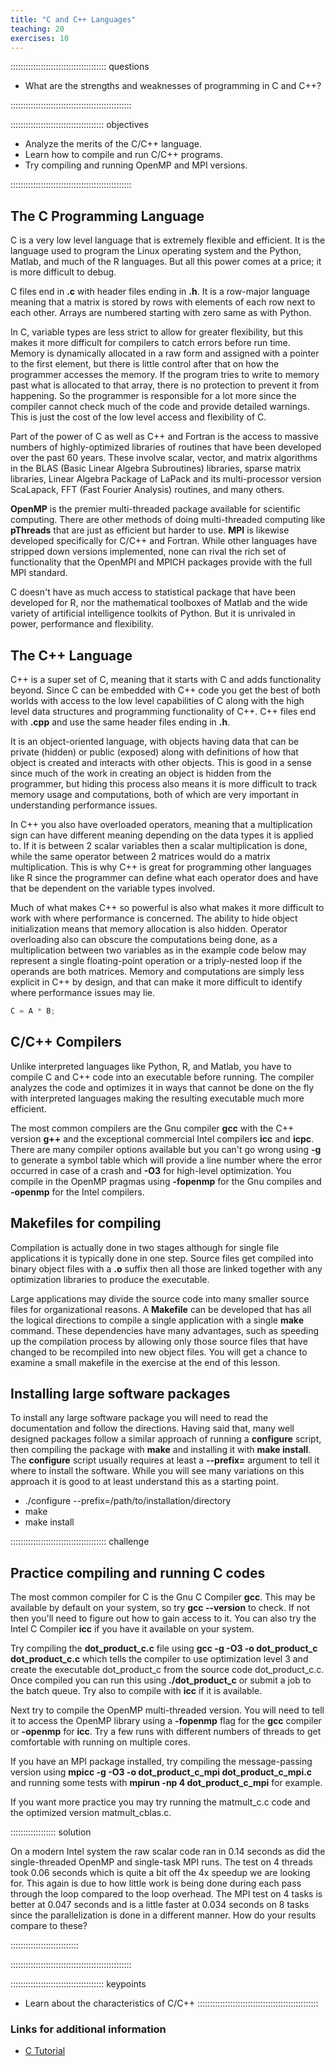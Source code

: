 ```yaml
---
title: "C and C++ Languages"
teaching: 20
exercises: 10
---
```


:::::::::::::::::::::::::::::::::::::: questions

- What are the strengths and weaknesses of programming in C and C++?

::::::::::::::::::::::::::::::::::::::::::::::::

::::::::::::::::::::::::::::::::::::: objectives

- Analyze the merits of the C/C++ language.
- Learn how to compile and run C/C++ programs.
- Try compiling and running OpenMP and MPI versions.

::::::::::::::::::::::::::::::::::::::::::::::::

## The C Programming Language

C is a very low level language that is extremely flexible and efficient.
It is the language used to program the Linux operating system and
the Python, Matlab, and much of the R languages.
But all this power comes at a price; it is more difficult to debug.

C files end in **.c** with header files ending in **.h**.
It is a row-major language meaning that a matrix is stored by rows
with elements of each row next to each other.
Arrays are numbered starting with zero same as with Python.

In C, variable types are less strict to allow for greater flexibility,
but this makes it more difficult for compilers to catch errors before run time.
Memory is dynamically allocated in a raw form and assigned with a pointer to the first
element, but there is little control after that on how the programmer 
accesses the memory.  If the program tries to write to memory past what is
allocated to that array, there is no protection to prevent it from happening.
So the programmer is responsible for a lot more since the compiler cannot
check much of the code and provide detailed warnings.
This is just the cost of the low level access and flexibility of C.

Part of the power of C as well as C++ and Fortran is the access to
massive numbers of highly-optimized libraries of routines that have been developed
over the past 60 years.
These involve scalar, vector, and matrix algorithms in the
BLAS (Basic Linear Algebra Subroutines) libraries, sparse matrix libraries,
Linear Algebra Package of LaPack and its multi-processor version
ScaLapack, FFT (Fast Fourier Analysis) routines, and many others.

**OpenMP** is the premier multi-threaded package available for
scientific computing.  There are other methods of doing multi-threaded
computing like **pThreads** that are just as efficient but harder to use.
**MPI** is likewise developed specifically for C/C++ and Fortran.
While other languages have stripped down versions implemented, none
can rival the rich set of functionality that the OpenMPI and MPICH
packages provide with the full MPI standard.

C doesn't have as much access to statistical package that have been developed
for R, nor the mathematical toolboxes of Matlab and the wide variety of
artificial intelligence toolkits of Python.
But it is unrivaled in power, performance and flexibility.

## The C++ Language

C++ is a super set of C, meaning that it starts with C and adds
functionality beyond.
Since C can be embedded with C++ code you get the best of both
worlds with access to the low level capabilities of C along
with the high level data structures and programming functionality of C++.
C++ files end with **.cpp** and use the same header files ending in **.h**.

It is an object-oriented language, with objects having data that
can be private (hidden) or public (exposed) along with definitions
of how that object is created and interacts with other objects.
This is good in a sense since much of the work in creating an object
is hidden from the programmer, but hiding this process also means
it is more difficult to track memory usage and computations, both
of which are very important in understanding performance issues.

In C++ you also have overloaded operators, meaning that a
multiplication sign can have different meaning
depending on the data types it is applied to.  If it is between 2
scalar variables then a scalar multiplication is done, while the same
operator between 2 matrices would do a matrix multiplication.
This is why C++ is great for programming other languages like R
since the programmer can define what each operator does and have
that be dependent on the variable types involved.

Much of what makes C++ so powerful is also what makes it more
difficult to work with where performance is concerned.
The ability to hide object initialization means that memory allocation
is also hidden.
Operator overloading also can obscure the computations being done, as a
multiplication between two variables as in the example code below
may represent a single floating-point
operation or a triply-nested loop if the operands are both matrices.
Memory and computations are simply less explicit in C++ by design,
and that can make it more difficult to identify where performance
issues may lie.

```cpp
C = A * B;
```

## C/C++ Compilers

Unlike interpreted languages like Python, R, and Matlab, you have
to compile C and C++ code into an executable before running.
The compiler analyzes the code and optimizes it in ways
that cannot be done on the fly with interpreted languages making
the resulting executable much more efficient.

The most common compilers are the Gnu compiler **gcc** with the
C++ version **g++** and the exceptional commercial Intel compilers 
**icc** and **icpc**.  There are many compiler options available
but you can't go wrong using **-g** to generate a symbol table 
which will provide a line number where the error occurred in case
of a crash and **-O3** for high-level optimization.
You compile in the OpenMP pragmas using **-fopenmp** for the Gnu
compiles and **-openmp** for the Intel compilers.


## Makefiles for compiling

Compilation is actually done in two stages although for single
file applications it is typically done in one step.
Source files get compiled into binary object files with a **.o**
suffix then all those are linked together with any optimization
libraries to produce the executable.

Large applications may divide the source code into many smaller
source files for organizational reasons.
A **Makefile** can be developed that has all the logical directions
to compile a single application with a single **make** command.
These dependencies have many advantages, such as speeding up the
compilation process by allowing only those source files that have
changed to be recompiled into new object files.
You will get a chance to examine a small makefile in the exercise
at the end of this lesson.

## Installing large software packages

To install any large software package you will need to read the
documentation and follow the directions.
Having said that, many well designed packages follow a similar
approach of running a **configure** script, then compiling the
package with **make** and installing it with **make install**.
The **configure** script usually requires at least a **--prefix=**
argument to tell it where to install the software.
While you will see many variations on this approach it is good to
at least understand this as a starting point.

* ./configure --prefix=/path/to/installation/directory
* make
* make install

:::::::::::::::::::::::::::::::::::::: challenge

## Practice compiling and running C codes

The most common compiler for C is the Gnu C Compiler **gcc**.
This may be available by default on your system, so try
**gcc --version** to check.  If not then you'll need to figure out
how to gain access to it.  You can also try the Intel C Compiler
**icc** if you have it available on your system.

Try compiling the **dot_product_c.c** file using 
**gcc -g -O3 -o dot_product_c dot_product_c.c** which tells the
compiler to use optimization level 3 and create the executable 
dot_product_c from the source code dot_product_c.c.
Once compiled you can run this using **./dot_product_c** or
submit a job to the batch queue.
Try also to compile with **icc** if it is available.

Next try to compile the OpenMP multi-threaded version.  You will
need to tell it to access the OpenMP library using a 
**-fopenmp** flag for the **gcc** compiler or **-openmp** for **icc**.
Try a few runs with different numbers of threads to get
comfortable with running on multiple cores.

If you have an MPI package installed, try compiling the
message-passing version using
**mpicc -g -O3 -o dot_product_c_mpi dot_product_c_mpi.c**
and running some tests with **mpirun -np 4 dot_product_c_mpi**
for example.

If you want more practice you may try running the matmult_c.c
code and the optimized version matmult_cblas.c.

:::::::::::::::::: solution

On a modern Intel system the raw scalar code ran in 0.14 seconds
as did the single-threaded OpenMP and single-task MPI runs.
The test on 4 threads took 0.06 seconds which is quite a bit off
the 4x speedup we are looking for.  This again is due to how little
work is being done during each pass through the loop compared to the
loop overhead.
The MPI test on 4 tasks is better at 0.047 seconds and is a little
faster at 0.034 seconds on 8 tasks since the parallelization is
done in a different manner.
How do your results compare to these?

:::::::::::::::::::::::::::

::::::::::::::::::::::::::::::::::::::::::::::::


::::::::::::::::::::::::::::::::::::: keypoints
- Learn about the characteristics of C/C++
::::::::::::::::::::::::::::::::::::::::::::::::

### Links for additional information

* [C Tutorial](https://www.guru99.com/c-programming-tutorial.html)

